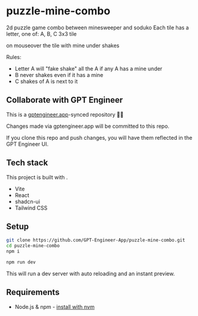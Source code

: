 # puzzle-mine-combo

2d puzzle game combo between minesweeper and soduko
Each tile has a letter, one of: A, B, C
3x3 tile

on mouseover the tile with  mine under shakes

Rules:
- Letter A will "fake shake" all the A if any A has a mine under
- B never shakes even if it has a mine
- C shakes of A is next to it

## Collaborate with GPT Engineer

This is a [gptengineer.app](https://gptengineer.app)-synced repository 🌟🤖

Changes made via gptengineer.app will be committed to this repo.

If you clone this repo and push changes, you will have them reflected in the GPT Engineer UI.

## Tech stack

This project is built with .

- Vite
- React
- shadcn-ui
- Tailwind CSS

## Setup

```sh
git clone https://github.com/GPT-Engineer-App/puzzle-mine-combo.git
cd puzzle-mine-combo
npm i
```

```sh
npm run dev
```

This will run a dev server with auto reloading and an instant preview.

## Requirements

- Node.js & npm - [install with nvm](https://github.com/nvm-sh/nvm#installing-and-updating)
